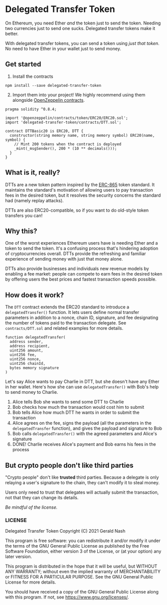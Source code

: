 # Delegated Transfer Token

On Ethereum, you need Ether _and_ the token just to send the token. Needing two currencies just to send one sucks. Delegated transfer tokens make it better.

With delegated transfer tokens, you can send a token using _just that token_. No need to have Ether in your wallet just to send money.

## Get started

1. Install the contracts
```
npm install --save delegated-transfer-token
```

2. Import them into your project! We highly recommend using them alongside [OpenZeppelin contracts](https://github.com/OpenZeppelin/openzeppelin-contracts).
```solidity
pragma solidity ^0.8.4;

import '@openzeppelin/contracts/token/ERC20/ERC20.sol';
import 'delegated-transfer-token/contracts/DTT.sol';

contract DTTBasic20 is ERC20, DTT {
  constructor(string memory name, string memory symbol) ERC20(name, symbol) {
    // Mint 200 tokens when the contract is deployed
    _mint(_msgSender(), 200 * (10 ** decimals()));
  }
}
```

## What is it, really?

DTTs are a new token pattern inspired by the [ERC-865](https://github.com/ethereum/EIPs/issues/865) token standard. It maintains the standard's motivation of allowing users to pay transaction fees in the desired token, but it resolves the security concerns the standard had (namely replay attacks).

DTTs are also ERC20-compatible, so if you want to do old-style token transfers you can!

## Why this?

One of the worst experiences Ethereum users have is needing Ether and a token to send the token. It's a confusing process that's hindering adoption of cryptocurrencies overall. DTTs provide the refreshing and familiar experience of sending money with just that money alone.

DTTs also provide businesses and individuals new revenue models by enabling a fee market: people can compete to earn fees in the desired token by offering users the best prices and fastest transaction speeds possible.

## How does it work?

The `DTT` contract extends the ERC20 standard to introduce a `delegatedTransfer()` function. It lets users define normal transfer parameters in addition to a nonce, chain ID, signature, and fee designating the number of tokens paid to the transaction delegate. See `contracts/DTT.sol` and related examples for more details.

```solidity
function delegatedTransfer(
  address sender,
  address recipient,
  uint256 amount,
  uint256 fee,
  uint256 nonce,
  uint256 chainId,
  bytes memory signature
)
```

Let's say Alice wants to pay Charlie in DTT, but she doesn't have any Ether in her wallet. Here's how she can use `delegatedTransfer()` with Bob's help to send money to Charlie.

1. Alice tells Bob she wants to send some DTT to Charlie
2. Bob checks how much the transaction would cost him to submit
3. Bob tells Alice how much DTT he wants in order to submit the transaction
4. Alice agrees on the fee, signs the payload (all the parameters in the `delegatedTransfer` function), and gives the payload and signature to Bob
5. Bob calls `delegatedTransfer()` with the agreed parameters and Alice's signature
6. DONE! Charlie receives Alice's payment and Bob earns his fees in the process  

## But crypto people don't like third parties

"Crypto people" don't like **trusted** third parties. Because a delegate is only relaying a user's signature to the chain, they can't modify it to steal money.

Users only need to trust that delegates will actually submit the transaction, not that they can change its details.

_Be mindful of the license._

### LICENSE

Delegated Transfer Token
Copyright (C) 2021 Gerald Nash

This program is free software: you can redistribute it and/or modify it under the terms of the GNU General Public License as published by the Free Software Foundation, either version 3 of the License, or (at your option) any later version.

This program is distributed in the hope that it will be useful, but WITHOUT ANY WARRANTY; without even the implied warranty of MERCHANTABILITY or FITNESS FOR A PARTICULAR PURPOSE. See the GNU General Public License for more details.

You should have received a copy of the GNU General Public License along with this program. If not, see <https://www.gnu.org/licenses/>.
